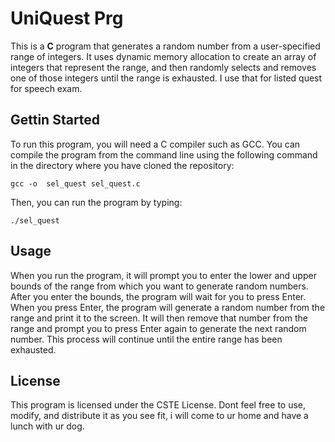 # UniQuest Prg

This is a **C** program that generates a random number from a user-specified range of integers. It uses dynamic memory allocation to create an array of integers that represent the range, and then randomly selects and removes one of those integers until the range is exhausted.
I use that for listed quest for speech exam.

## Gettin Started

To run this program, you will need a C compiler such as GCC. You can compile the program from the command line using the following command in the directory where you have cloned the repository:
 
  `gcc -o  sel_quest sel_quest.c`

Then, you can run the program by typing:

`./sel_quest`

## Usage 

When you run the program, it will prompt you to enter the lower and upper bounds of the range from which you want to generate random numbers. After you enter the bounds, the program will wait for you to press Enter. When you press Enter, the program will generate a random number from the range and print it to the screen. It will then remove that number from the range and prompt you to press Enter again to generate the next random number. This process will continue until the entire range has been exhausted.

## License
This program is licensed under the CSTE License. Dont feel free to use, modify, and distribute it as you see fit, i will come to ur home and have a lunch with ur dog.

